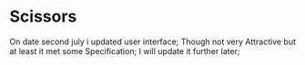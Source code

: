 # Scissors
On date second july i updated user interface;
Though not very Attractive but  at least  it met some Specification;
I will update it further later;

